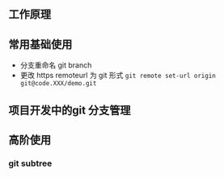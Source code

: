 
## 工作原理

## 常用基础使用
* 分支重命名
  git branch
* 更改 https remoteurl  为 git 形式
```git remote set-url origin git@code.XXX/demo.git```


## 项目开发中的git 分支管理

## 高阶使用
### git subtree
